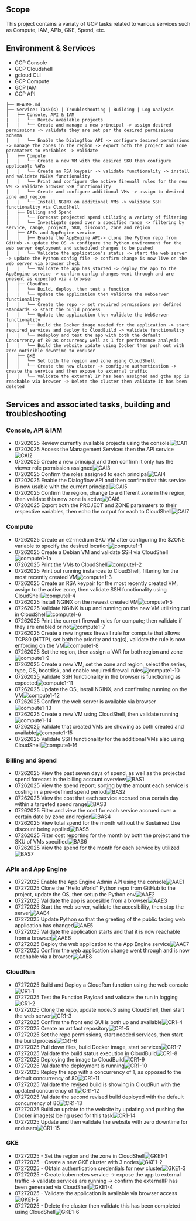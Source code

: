 ## Scope
This project contains a variaty of GCP tasks related to various services such as Compute, IAM, APIs, GKE, Spend, etc.

## Environment & Services
- GCP Console
- GCP Cloudshell 
- gcloud CLI
- GCP Compute
- GCP IAM
- GCP API

```
├── README.md
├── Service: Task(s) | Troubleshooting | Building | Log Analysis
│   ├── Console, API & IAM
|   |   └── Review available projects
|   |   └── Create and manage a new principal -> assign desired permissions -> validate they are set per the desired permissions schema
|   |   └── Enable the Dialogflow API -> configure desired permissions -> manage the zones in the region -> export both the project and zone paramaters to variables -> validate
│   ├── Compute
|   |   └── Create a new VM with the desired SKU then configure applicable VARs
|   |   └── Create an RSA keypair -> validate functionality -> install and validate NGINX functionality
|   |   └── Print and configure the active firewall rules for the new VM -> validate browser SSH functionality 
|   |   └── Create and configure additional VMs -> assign to desired zone and region 
|   |   └── Install NGINX on additional VMs -> validate SSH functionality via CloudShell
│   ├── Billing and Spend
|   |   └── Forecast projected spend utilizing a variaty of filtering 
|   |   └── Investigate spend over a specified range -> filtering by service, range, project, SKU, discount, zone and region 
│   ├── APIs and AppEngine service 
│   │   ├── Enable the AppEngine API-> clone the Python repo from GitHub -> update the OS -> configure the Python environment for the web server deployment and scheduled changes to be pushed 
│   │   └── Validate the application's status -> start the web server -> update the Python config file -> confirm change is now live on the web server via browser check
|   |   └── Validate the app has started -> deploy the app to the AppEngine service -> confirm config changes went through and are present as expected via a browser
│   ├── CloudRun
│   │   └── Build, deploy, then test a function
|   |   └── Update the application then validate the WebServer functionality 
|   |   └── Create the repo -> set required permissions per defined standards -> start the build process 
|   |   └── Update the application then validate the WebServer functionality 
|   |   └── Build the Docker image needed for the application -> start required services and deploy to CloudBuild -> validate functionality
|   |   └── Redeploy and test the app with both the default Concurrency of 80 as oncurrency well as 1 for performance analysis 
|   |   └── Build the website update using Docker then push out with zero noticible downtime to enduser
│   ├── GKE
│   │   └── Set both the region and zone using CloudShell
│   │   └── Create the new cluster -> configure authentication -> create the service and then expose to external traffic
│   │   └── Validate the external IP has been assigned and gthe app is reachable via browser -> Delete the cluster then validate it has been deleted
```

## Services and associated tasks, building and troubleshooting

### Console, API & IAM
- 07202025 Review currently available projects using the console.![CAI1](Console_API_IAM/CAI1.png)
- 07202025 Access the Management Services then the API service![CAI2](Console_API_IAM/CAI2.png)
- 07202025 Create a new principal and then confirm it only has the viewer role permission assigned![CAI3](Console_API_IAM/CAI3.png)
- 07202025 Confirm the roles assigned to each principal![CAI4](Console_API_IAM/CAI4.png)
- 07202025 Enable the Dialogflow API and then confirm that this service is now usable with the current principal![CAI5](Console_API_IAM/CAI5.png)
- 07202025 Confirm the region, change to a different zone in the region, then validate this new zone is active![CAI6](Console_API_IAM/CAI6.png)
- 07202025 Export both the PROJECT and ZONE paramaters to their respective variables, then echo the output for each to CloudShell![CAI7](Console_API_IAM/CAI7.png)

### Compute
- 07262025 Create an e2-medium SKU VM after configuring the $ZONE variable to specify the desired location![compute1-1](Compute/compute1-1.png)
- 07262025 Create a Debian VM and validate SSH via CloudShell![compute1-1a](Compute/compute1-1a.png)
- 07262025 Print the VMs to CloudShell![compute1-2](Compute/compute1-2.png)
- 07262025 Print out running instances to CloudShell, filtering for the most recently created VM![compute1-3](Compute/compute1-3.png)
- 07262025 Create an RSA keypair for the most recently created VM, assign to the active zone, then validate SSH functionality using CloudShell![compute1-4](Compute/compute1-4.png)
- 07262025 Install NGINX on the newest created VM![compute1-5](Compute/compute1-5.png)
- 07262025 Validate NGINX is up and running on the new VM utilizing curl in CloudShell![compute1-6](Compute/compute1-6.png)
- 07262025 Print the current firewall rules for compute; then validate if they are enabled or not![compute1-7](Compute/compute1-7.png)
- 07262025 Create a new ingress firewall rule for compute that allows TCP80 (HTTP), set both the priority and tag(s), validate the rule is now enforcing on the VM![compute1-8](Compute/compute1-8.png)
- 07262025 Set the region, then assign a VAR for both region and zone![compute1-9](Compute/compute1-9.png)
- 07262025 Create a new VM, set the zone and region, select the series, type, OS, bootdisk, and enable required firewall rules![compute1-10](Compute/compute1-10.png)
- 07262025 Validate SSH functionality in the browser is functioning as expected![compute1-11](Compute/compute1-11.png)
- 07262025 Update the OS, install NGINX, and confirming running on the VM![compute1-12](Compute/compute1-12.png)
- 07262025 Confirm the web server is available via browser![compute1-13](Compute/compute1-13.png)
- 07262025 Create a new VM using CloudShell, then validate running![compute1-14](Compute/compute1-14.png)
- 07262025 Validate that created VMs are showing as both created and available![compute1-15](Compute/compute1-15.png)
- 07262025 Validate SSH functionality for the additional VMs also using CloudShell![compute1-16](Compute/compute1-16.png)

### Billing and Spend
- 07262025 View the past seven days of spend, as well as the projected spend forecast in the billing account overview![BAS1](Billing_and_Spend/BAS1.png)
- 07262025 View the spend report; sorting by the amount each service is costing in a pre-defined spend period![BAS2](Billing_and_Spend/BAS2.png)
- 07262025 View the cost that each service accrued on a certain day within a targeted spend range![BAS3](images/BAS3.png)
- 07262025 Filter and view the cost for each service accrued over a certain date by zone and region![BAS4](Billing_and_Spend/BAS4.png)
- 07262025 View total spend for the month without the Sustained Use discount being applied![BAS5](Billing_and_Spend/BAS5.png)
- 07262025 Filter cost reporting for the month by both the project and the SKU of VMs specified![BAS6](Billing_and_Spend/BAS6.png)
- 07262025 View the spend for the month for each service by utilized![BAS7](Billing_and_Spend/BAS7.png)

### APIs and App Engine 
- 07272025 Enable the App Engine Admin API using the console![AAE1](APIs_and_AppEngine/AAE1.png)
- 07272025 Clone the "Hello World" Python repo from GitHub to the project, update the OS, then setup the Python env![AAE2](APIs_and_AppEngine/AAE2.png)
- 07272025 Validate the app is accesible from a browser![AAE3](APIs_and_AppEngine/AAE3.png)
- 07272025 Start the web server, validate the accesibility, then stop the server![AAE4](APIs_and_AppEngine/AAE4.png)
- 07272025 Update Python so that the greeting of the public facing web application has changed![AAE5](APIs_and_AppEngine/AAE5.png)
- 07272025 Validate the application starts and that it is now reachable from a browser![AAE6](APIs_and_AppEngine/AAE6.png)
- 07272025 Deploy the web application to the App Engine service![AAE7](APIs_and_AppEngine/AAE7.png)
- 07272025 Confirm the web application change went through and is now reachable via a browser![AAE8](APIs_and_AppEngine/AAE8.png)

### CloudRun
- 07272025 Build and Deploy a CloudRun function using the web console![CR1-1](CloudRun/CR1-1.png)
- 07272025 Test the Function Payload and validate the run in logging![CR1-2](CloudRun/CR1-2.png)
- 07272025 Clone the repo, update nodeJS using CloudShell, then start the web server![CR1-3](CloudRun/CR1-3.png)
- 07272025 Confirm the front end GUI is both up and available![CR1-4](CloudRun/CR1-4.png)
- 07272025 Create an artifact repository![CR1-5](CloudRun/CR1-5.png)
- 07272025 Set the repo permissions, start needed services, then start the build process![CR1-6](CloudRun/CR1-6.png)
- 07272025 Pull down files, build Docker image, start services![CR1-7](CloudRun/CR1-7.png)
- 07272025 Validate the build status execution in CloudBuild![CR1-8](CloudRun/CR1-8.png)
- 07272025 Deploying the image to CloudBuild![CR1-9](CloudRun/CR1-9.png)
- 07272025 Validate the deployment is running![CR1-10](CloudRun/CR1-10.png)
- 07272025 Reploy the app with a concurrency of 1, as opposed to the default concurrency of 80![CR1-11](CloudRun/CR1-11.png)
- 07272025 Validate the revised build is showing in CloudRun with the updated concurrency of 1![CR1-12](CloudRun/CR1-12.png)
- 07272025 Validate the second revised build deployed with the default concurrency of 80![CR1-13](CloudRun/CR1-13.png)
- 07272025 Build an update to the website by updating and pushing the Docker image(s) being used for this task![CR1-14](CloudRun/CR1-14.png)
- 07272025 Update and then validate the website with zero downtime for endusers![CR1-15](CloudRun/CR1-15.png)

### GKE 
- 07272025 - Set the region and the zone in CloudShell![GKE1-1](GKE/GKE1-1.png)
- 07272025 - Create a new GKE cluster with 3 nodes![GKE1-2](GKE/GKE1-2.png)
- 07272025 - Obtain authentication credentials for new cluster![GKE1-3](GKE/GKE1-3.png)
- 07272025 - Create kubernetes service -> expose the app to external traffic -> validate services are running -> confirm the externalIP has been generated via CloudShell![GKE1-4](GKE/GKE1-4.png)
- 07272025 - Validate the application is available via browser access![GKE1-5](GKE/GKE1-5.png)
- 07272025 - Delete the cluster then validate this has been completed using CloudShell![GKE1-6](GKE/GKE1-6.png)
